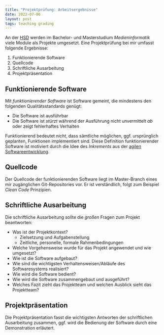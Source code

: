 ```yaml
---
title: "Projektprüfung: Arbeitsergebnisse"
date: 2022-07-06
layout: post
tags: teaching grading
---
```


An der [HSD](https://www.hs-duesseldorf.de) werden im Bachelor- und Masterstudium _Medieninformatik_ viele Module als Projekte umgesetzt. Eine Projektprüfung bei mir umfasst folgende Ergebnisse:
1. Funktionierende Software
2. Quellcode 
3. Schriftliche Ausarbeitung
4. Projektpräsentation

## Funktionierende Software
Mit _funktionierender Software_ ist Software gemeint, die mindestens den folgenden Qualitätsstandards genügt: 
- Die Software ist ausführbar
- Die Software ist _stürzt_ während der Ausführung nicht unvermittelt _ab_ oder zeigt fehlerhaftes Verhalten 
  
Funktionierend bedeutet *nicht*, dass sämtliche möglichen, ggf. ursprünglich geplanten, Funktionen implementiert sind.
Diese Definition funktionierender Software ist motiviert durch die Idee des _Inkrements_ aus der [agilen Softwareentwicklung](https://agilemanifesto.org/).

## Quellcode
Der Quellcode der funktionierenden Software liegt im Master-Branch eines mir zugänglichen Git-Repositories vor.
Er ist verständlich, folgt zum Beispiel _Clean Code_ Prinzipien.

## Schriftliche Ausarbeitung
Die schriftliche Ausarbeitung sollte die _großen_ Fragen zum Projekt beantworten:
- Was ist der Projektkontext?
  - Zielsetzung und Aufgabenstellung
  - Zeitliche, personelle, formale Rahmenbedingungen
- Welche Vorgehensweise wurde für das Projekt angewendet und wie umgesetzt?
- Wie ist die Software aufgebaut?
- Wie sind die wichtigsten Verhaltensweisen/Abläufe des Softwaresystems realisiert?
- Wie wird die Software bedient?
- Wie wird die Software zusammengebaut und ausgeführt?
- Welches Fazit zieht das Projektteam und welchen Ausblick sieht das Projektteam?

## Projektpräsentation
Die Projektpräsentation fasst die wichtigsten Antworten der schriftlichen Ausarbeitung zusammen, ggf. wird die Bedienung der Software durch eine Demonstration erläutert.

